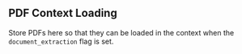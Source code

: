## PDF Context Loading

Store PDFs here so that they can be loaded in the context when the `document_extraction` flag is set.